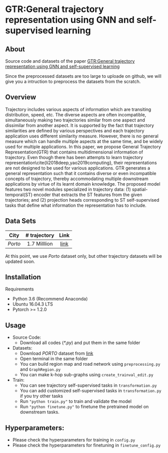 # GTR:General trajectory representation using GNN and self-supervised learning

## About
Source code and datasets of the paper [GTR:General trajectory representation using GNN and self-supervised learning](www.naver.com)

Since the preprocessed datasets are too large to uploade on github, we will give you a intruction to preprocess the datasets from the scratch.

## Overview
Trajectory includes various aspects of information which are transiting distribution, speed, etc. The diverse aspects are often incompatible, simultaneously making two trajectories similar from one aspect and dissimilar from another aspect. It is supported by the fact that trajectory similarities are defined by various perspectives and each trajectory application uses different similarity measure.
However, there is no general measure which can handle multiple aspects at the same time, and be widely used for multiple applications. In this paper, we propose General Trajectory Representation(GTR) that contains multidimensional information of trajectory. Even though there has been attempts to learn trajectory representation\cite{li2018deep,yao2019computing}, their representations are not designed to be used for various applications. GTR generates a general representation such that it contains diverse or even incompatible concepts of trajectory, thereby accommodating multiple downstream applications by virtue of its learnt domain knowledge. The proposed model features two novel modules specialized in trajectory data: (1) spatial-temporal(ST) encoder that extracts the ST features from the given trajectories; and (2) projection heads corresponding to ST self-supervised tasks that define what information the representation has to include.
## Data Sets
|  City  | # trajectory  | Link         |
| :----: | :-----------: | :----------: |
| *Porto*  | 1.7 Milllion  | [link](https://www.kaggle.com/c/pkdd-15-predict-taxi-service-trajectory-i/data) |

At this point, we use *Porto* dataset only, but other trajectory datasets will be updated soon.

## Installation
Requirements
  - Python 3.6 (Recommend Anaconda)
  - Ubuntu 16.04.3 LTS
  - Pytorch >= 1.2.0
  
## Usage
  - Source Code:
    - Download all codes (*\*.py*) and put them in the same folder
  - Datasets:
    - Download *PORTO* dataset from [link](https://www.kaggle.com/c/pkdd-15-predict-taxi-service-trajectory-i/data)
    - Open terminal in the same folder
    - You can build region map and road network using `preprocessing.py` and `GraphRegion.py`
    - You can make k-hop sub-graphs using `create_trainval_edit.py`
  - Train:
    - You can see trajectory self-supervised tasks in `transformation.py`
    - You can add customized self-supervised tasks in `transformation.py` if you try other tasks
    - Run `"python train.py"` to train and validate the model
    - Run `"python finetune.py"` to finetune the pretrained model on downstream tasks.
    
## Hyperparameters:
  - Please check the hyperparameters for training in `config.py`
  - Please check the hyperparameters for finetuning in `finetune_config.py`
